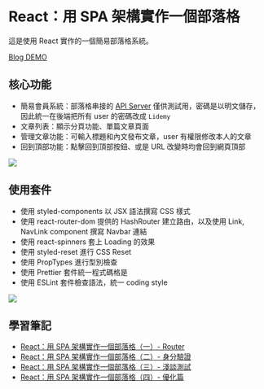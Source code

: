 # React：用 SPA 架構實作一個部落格

這是使用 React 實作的一個簡易部落格系統。

[Blog DEMO](https://heidiliu2020.github.io/react-blog-test/#/)

## 核心功能

- 簡易會員系統：部落格串接的 [API Server](https://github.com/Lidemy/lidemy-student-json-api-server) 僅供測試用，密碼是以明文儲存，因此統一在後端把所有 user 的密碼改成 `Lidemy`
- 文章列表：顯示分頁功能、單篇文章頁面
- 管理文章功能：可輸入標題和內文發布文章，user 有權限修改本人的文章
- 回到頂部功能：點擊回到頂部按鈕、或是 URL 改變時均會回到網頁頂部

![](https://i.imgur.com/2qkNfak.png)

## 使用套件

- 使用 styled-components 以 JSX 語法撰寫 CSS 樣式
- 使用 react-router-dom 提供的 HashRouter 建立路由，以及使用 Link, NavLink component 撰寫 Navbar 連結
- 使用 react-spinners 套上 Loading 的效果
- 使用 styled-reset 進行 CSS Reset
- 使用 PropTypes 進行型別檢查
- 使用 Prettier 套件統一程式碼格是
- 使用 ESLint 套件檢查語法，統一 coding style

![](https://i.imgur.com/Wj5HqFa.png)

## 學習筆記

- [React：用 SPA 架構實作一個部落格（一）- Router](https://heidiliu2020.github.io/2020/12/16/fe302-react-router/)
- [React：用 SPA 架構實作一個部落格（二）- 身分驗證](https://heidiliu2020.github.io/2020/12/17/fe302-react-usecontext-usehistory/)
- [React：用 SPA 架構實作一個部落格（三）- 淺談測試](https://heidiliu2020.github.io/2020/12/17/fe302-react-test/)
- [React：用 SPA 架構實作一個部落格（四）- 優化篇](https://heidiliu2020.github.io/2020/12/18/fe302-react-optimization/)
